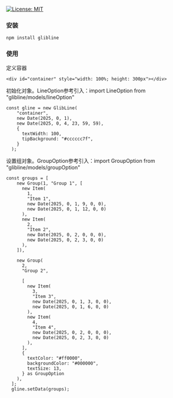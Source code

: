 <!-- [![license](https://img.shields.io/github/license/anncwb/vue-vben-admin.svg)](LICENSE) -->
[![License: MIT](https://img.shields.io/badge/License-MIT-green.svg)](https://github.com/GlibWild/glibline/blob/master/LICENSE)

### 安装
~~~
npm install glibline
~~~

### 使用
定义容器
~~~
<div id="container" style="width: 100%; height: 300px"></div>
~~~
初始化对象。LineOption参考引入：import LineOption from "glibline/models/lineOption"
~~~
const gline = new GlibLine(
    "container",
    new Date(2025, 0, 1),
    new Date(2025, 0, 4, 23, 59, 59),
    {
      textWidth: 100,
      tipBackground: "#cccccc7f",
    }
  );
~~~
设置组对象。GroupOption参考引入：import GroupOption from "glibline/models/groupOption"
~~~
const groups = [
    new Group(1, "Group 1", [
      new Item(
        1,
        "Item 1",
        new Date(2025, 0, 1, 9, 0, 0),
        new Date(2025, 0, 1, 12, 0, 0)
      ),
      new Item(
        2,
        "Item 2",
        new Date(2025, 0, 2, 0, 0, 0),
        new Date(2025, 0, 2, 3, 0, 0)
      ),
    ]),

    new Group(
      2,
      "Group 2",

      [
        new Item(
          3,
          "Item 3",
          new Date(2025, 0, 1, 3, 0, 0),
          new Date(2025, 0, 1, 6, 0, 0)
        ),
        new Item(
          4,
          "Item 4",
          new Date(2025, 0, 2, 0, 0, 0),
          new Date(2025, 0, 2, 3, 0, 0)
        ),
      ],
      {
        textColor: "#ff0000",
        backgroundColor: "#000000",
        textSize: 13,
      } as GroupOption
    ),
  ];
  gline.setData(groups);
~~~